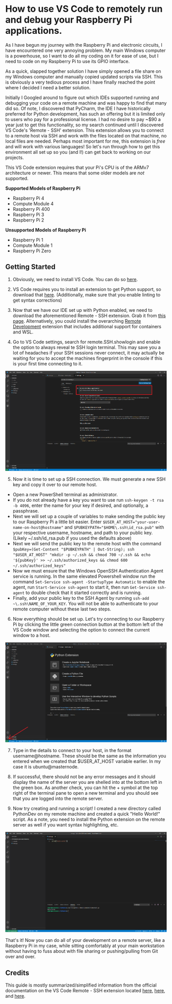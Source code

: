 # How to use VS Code to remotely run and debug your Raspberry Pi applications.

As I have begun my journey with the Raspberry Pi and electronic circuits, I have encountered one very annoying problem.
My main Windows computer is a powerhouse, so I want to do all my coding on it for ease of use, but I need to code on my Raspberry Pi to use its GPIO interface.

As a quick, slapped together solution I have simply opened a file share on my Windows computer and manually copied updated scripts via SSH. This is obviously a very tedious process and I have finally reached the point where I decided I need a better solution.  

Initially I Googled around to figure out which IDEs supported running and debugging your code on a remote machine and was happy to find that many did so. Of note, I discovered that PyCharm, the IDE I have historically preferred for Python development, has such an offering but it is limited only to users who pay for a professional license. I had no desire to pay ~$90 a year just to get this functionality, so my search continued until I discovered VS Code's 'Remote - SSH' extension. This extension allows you to connect to a remote host via SSH and work with the files located on that machine, no local files are needed. Perhaps most important for me, this extension is *free* and will work with various languages! So let's run through how to get this environment all set up so you (and I!) can get back to working on our projects.  

This VS Code extension requires that your Pi's CPU is of the ARMv7 architecture or newer. This means that some older models are *not* supported.

**Supported Models of Raspberry Pi**

- Raspberry Pi 4
- Compute Module 4
- Raspberry Pi 400
- Raspberry Pi 3
- Raspberry Pi 2

**Unsupported Models of Raspberry Pi**
- Raspberry Pi 1
- Compute Module 1
- Raspberry Pi Zero

## Getting Started
1. Obviously, we need to install VS Code. You can do so [here](https://code.visualstudio.com/docs/remote/troubleshooting#_installing-a-supported-ssh-client).

2. VS Code requires you to install an extension to get Python support, so download that [here](https://marketplace.visualstudio.com/items?itemName=ms-python.python). (Additionally, make sure that you enable linting to get syntax corrections)

3. Now that we have our IDE set up with Python enabled, we need to download the aforementioned Remote - SSH extension. Grab it from [this page](https://marketplace.visualstudio.com/items?itemName=ms-vscode-remote.remote-ssh). Alternatively, you could install the overarching [Remote Development](https://marketplace.visualstudio.com/items?itemName=ms-vscode-remote.vscode-remote-extensionpack) extension that includes additional support for containers and WSL.

3. Go to VS Code settings, search for remote.SSH.showlogin and enable the option to always reveal te SSH login terminal. This may save you a lot of headaches if your SSH sessions never connect, it may actually be waiting for you to accept the machines fingerprint in the console if this is your first time connecting to it.

![Image One](./one.png)

<!--- 4. Windows runs an outdated version of ssh-agent by default that makes it impossible to connect without first manually updating it. So, we must download the updated version from GitHub [here](https://github.com/PowerShell/Win32-OpenSSH/releases), extract that file, then run the install-sshd.ps1 PowerShell script. (I am seriously starting to hate Windows because of stuff like this) --->

5. Now it is time to set up a SSH connection. We must generate a new SSH key and copy it over to our remote host.
  - Open a new PowerShell terminal as administrator.
  - If you do not already have a key you want to use run ```ssh-keygen -t rsa -b 4096```, enter the name for your key if desired, and optionally, a passphrase.
  - Next we will set up a couple of variables to make sending the public key to our Raspberry Pi a little bit easier. Enter ```$USER_AT_HOST="your-user-name-on-host@hostname"``` and ```$PUBKEYPATH="$HOME\.ssh\id_rsa.pub"``` with your respective username, hostname, and path to your public key. (Likely ~/.ssh/id_rsa.pub if you used the defaults above)
  - Next we will send the public key to the remote host with the command ```$pubKey=(Get-Content "$PUBKEYPATH" | Out-String); ssh "$USER_AT_HOST" "mkdir -p ~/.ssh && chmod 700 ~/.ssh && echo '${pubKey}' >> ~/.ssh/authorized_keys && chmod 600 ~/.ssh/authorized_keys"```
  - Now we must ensure that the Windows OpenSSH Authentication Agent service is running. In the same elevated Powershell window run the command ```Set-Service ssh-agent -StartupType Automatic``` to enable the agent, run ```Start-Service ssh-agent``` to start it, then run ```Get-Service ssh-agent``` to double check that it started correctly and is running.
  - Finally, add your public key to the SSH Agent by running ```ssh-add ~\.ssh\NAME_OF_YOUR_KEY```. You will not be able to authenticate to your remote computer without these last two steps.

6. Now everything should be set up. Let's try connecting to our Raspberry Pi by clicking the little green connection button at the bottom left of the VS Code window and selecting the option to connect the current window to a host.

![Image Two](./two.png)

7. Type in the details to connect to your host, in the format username@hostname. These should be the same as the information you entered when we created that $USER_AT_HOST variable earlier. In my case it is ubuntu@masternode.

8. If successful, there should not be any error messages and it should display the name of the server you are shelled into at the bottom left in the green box. As another check, you can hit the + symbol at the top right of the terminal pane to open a new terminal and you should see that you are logged into the remote server.

9. Now try creating and running a script! I created a new directory called PythonDev on my remote machine and created a quick "Hello World!" script. As a note, you need to install the Python extension on the remote server as well if you want syntax highlighting, etc.

![Image three](./three.png)

That's it! Now you can do all of your development on a remote server, like a Raspberry Pi in my case, while sitting comfortably at your main workstation without having to fuss about with file sharing or pushing/pulling from Git over and over.

## Credits
This guide is mostly summarized/simplified information from the official documentation on the VS Code Remote - SSH extension located [here](https://code.visualstudio.com/docs/remote/troubleshooting#_installing-a-supported-ssh-client), [here](https://code.visualstudio.com/docs/remote/ssh-tutorial), and [here](https://code.visualstudio.com/docs/remote/ssh).
